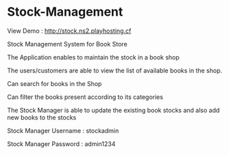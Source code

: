 # Stock-Management
View Demo : http://stock.ns2.playhosting.cf

Stock Management System for Book Store

The Application enables to maintain the stock in a book shop


The users/customers are able to view the list of available books in the shop.

Can search for books in the Shop

Can filter the books present according to its categories

The Stock Manager is able to update the existing book stocks and also add new books to the stocks

Stock Manager Username : stockadmin

Stock Manager Password : admin1234
